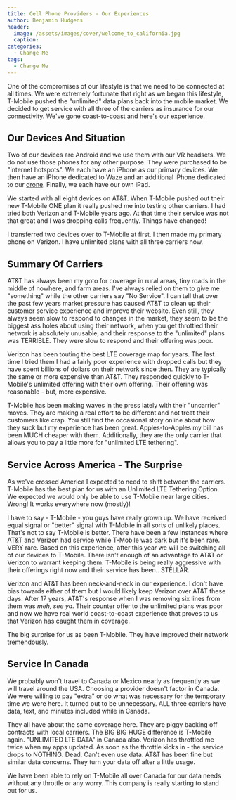 ```yaml
---
title: Cell Phone Providers - Our Experiences
author: Benjamin Hudgens
header:
  image: /assets/images/cover/welcome_to_california.jpg
  caption:
categories:
  - Change Me
tags:
  - Change Me
---
```


One of the compromises of our lifestyle is that we need to be connected at all times.  We were extremely fortunate that right as we began this lifestyle, T-Mobile pushed the "unlimited" data plans back into the mobile market.  We decided to get service with all three of the carriers as insurance for our connectivity.  We've gone coast-to-coast and here's our experience.

## Our Devices And Situation

Two of our devices are Android and we use them with our VR headsets.  We do not use those phones for any other purpose.  They were purchased to be "internet hotspots".  We each have an iPhone as our primary devices.  We then have an iPhone dedicated to Waze and an additional iPhone dedicated to our [drone](asdf.com).  Finally, we each have our own iPad.

We started with all eight devices on AT&T.  When T-Mobile pushed out their new T-Mobile ONE plan it really pushed me into testing other carriers.  I had tried both Verizon and T-Mobile years ago.  At that time their service was not that great and I was dropping calls frequently.  Things have changed!

I transferred two devices over to T-Mobile at first.  I then made my primary phone on Verizon.  I have unlimited plans with all three carriers now.  

## Summary Of Carriers

AT&T has always been my goto for coverage in rural areas, tiny roads in the middle of nowhere, and farm areas.  I've always relied on them to give me "something" while the other carriers say "No Service".  I can tell that over the past few years market pressure has caused AT&T to clean up their customer service experience and improve their website.  Even still, they always seem slow to respond to changes in the market, they seem to be the biggest ass holes about using their network, when you get throttled their network is absolutely unusable, and their response to the "unlimited" plans was TERRIBLE.  They were slow to respond and their offering was poor.

Verizon has been touting the best LTE coverage map for years.  The last time I tried them I had a fairly poor experience with dropped calls but they have spent billions of dollars on their network since then.  They are typically the same or more expensive than AT&T.  They responded quickly to T-Mobile's unlimited offering with their own offering.  Their offering was reasonable - but, more expensive.

T-Mobile has been making waves in the press lately with their "uncarrier" moves.  They are making a real effort to be different and not treat their customers like crap.  You still find the occasional story online about how they suck but my experience has been great.  Apples-to-Apples my bill has been MUCH cheaper with them.  Additionally, they are the only carrier that allows you to pay a little more for "unlimited LTE tethering".

## Service Across America - The Surprise

As we've crossed America I expected to need to shift between the carriers.  T-Mobile has the best plan for us with an Unlimited LTE Tethering Option.  We expected we would only be able to use T-Mobile near large cities.  Wrong!  It works everywhere now (mostly)!

I have to say - T-Mobile - you guys have really grown up.  We have received equal signal or "better" signal with T-Mobile in all sorts of unlikely places.  That's not to say T-Mobile is better.  There have been a few instances where AT&T and Verizon had service while T-Mobile was dark but it's been rare.  VERY rare.  Based on this experience, after this year we will be switching all of our devices to T-Mobile.  There isn't enough of an advantage to AT&T or Verizon to warrant keeping them.  T-Mobile is being really aggressive with their offerings right now and their service has been.. STELLAR.  

Verizon and AT&T has been neck-and-neck in our experience.  I don't have bias towards either of them but I would likely keep Verizon over AT&T these days.  After 17 years, AT&T's response when I was removing six lines from them was *meh, see ya*.  Their counter offer to the unlimited plans was poor and now we have real world coast-to-coast experience that proves to us that Verizon has caught them in coverage.  

The big surprise for us as been T-Mobile.  They have improved their network tremendously.  

## Service In Canada

We probably won't travel to Canada or Mexico nearly as frequently as we will travel around the USA.  Choosing a provider doesn't factor in Canada.  We were willing to pay "extra" or do what was necessary for the temporary time we were here.  It turned out to be unnecessary.  ALL three carriers have data, text, and minutes included while in Canada.

They all have about the same coverage here.  They are piggy backing off contracts with local carriers.  The BIG BIG HUGE difference is T-Mobile again.  "UNLIMITED LTE DATA" in Canada also.  Verizon has throttled me twice when my apps updated.  As soon as the throttle kicks in - the service drops to NOTHING.  Dead.  Can't even use data.  AT&T has been fine but similar data concerns.  They turn your data off after a little usage.  

We have been able to rely on T-Mobile all over Canada for our data needs without any throttle or any worry.  This company is really starting to stand out for us.

